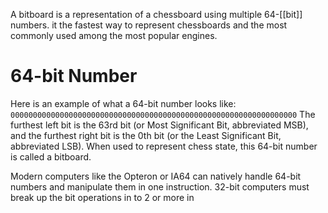 A bitboard is a representation of a chessboard using multiple 64-[[bit]] numbers. it the fastest way to represent chessboards and the most commonly used among the most popular engines.
# 64-bit Number
Here is an example of what a 64-bit number looks like:
`0000000000000000000000000000000000000000000000000000000000000000`
The furthest left bit is the 63rd bit (or Most Significant Bit, abbreviated MSB), and the furthest right bit is the 0th bit (or the Least Significant Bit, abbreviated LSB). When used to represent chess state, this 64-bit number is called a bitboard.

Modern computers like the Opteron or IA64 can natively handle 64-bit numbers and manipulate them in one instruction. 32-bit computers must break up the bit operations in to 2 or more in
